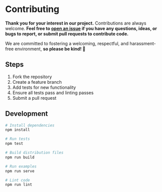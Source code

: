 # Contributing

**Thank you for your interest in our project.** Contributions are always welcome. **Feel free to [open an issue](https://github.com/mfranzke/css-if-polyfill/issues/new) if you have any questions, ideas, or bugs to report, or submit pull requests to contribute code.**

We are committed to fostering a welcoming, respectful, and harassment-free environment, **so please be kind! 💖**

## Steps

1. Fork the repository
2. Create a feature branch
3. Add tests for new functionality
4. Ensure all tests pass and linting passes
5. Submit a pull request

## Development

```bash
# Install dependencies
npm install

# Run tests
npm test

# Build distribution files
npm run build

# Run examples
npm run serve

# Lint code
npm run lint
```
